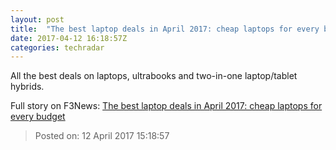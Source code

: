 ```yaml
---
layout: post
title:  "The best laptop deals in April 2017: cheap laptops for every budget"
date: 2017-04-12 16:18:57Z
categories: techradar
---
```


All the best deals on laptops, ultrabooks and two-in-one laptop/tablet hybrids.


Full story on F3News: [The best laptop deals in April 2017: cheap laptops for every budget](http://www.f3nws.com/n/KHnpyD)

> Posted on: 12 April 2017 15:18:57
